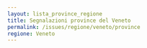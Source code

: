 ```yaml
---
layout: lista_province_regione
title: Segnalazioni province del Veneto
permalink: /issues/regione/veneto/province
regione: Veneto
---
```


